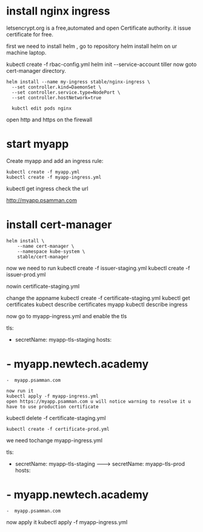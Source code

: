 # install nginx ingress

letsencrypt.org is a free,automated and open  Certificate authority.
it issue certificate for free.


first we need to install helm , go to repository helm 
install helm on ur machine laptop.

kubectl create -f rbac-config.yml
helm init --service-account tiller
now goto cert-manager directory.


```
helm install --name my-ingress stable/nginx-ingress \
  --set controller.kind=DaemonSet \
  --set controller.service.type=NodePort \
  --set controller.hostNetwork=true

  kubctl edit pods nginx
```
open http and https on the firewall
# start myapp

Create myapp and add an ingress rule:

```
kubectl create -f myapp.yml
kubectl create -f myapp-ingress.yml
```
kubectl get ingress
check the url

http://myapp.psamman.com
# install cert-manager

```
helm install \
    --name cert-manager \
    --namespace kube-system \
    stable/cert-manager
```
now we need to run 
kubectl create -f issuer-staging.yml
kubectl create -f issuer-prod.yml

nowin certificate-staging.yml

change the appname
kubectl create -f certificate-staging.yml
kubectl get certificates
kubect describe certificates myapp
kubectl describe ingress

now go to myapp-ingress.yml and enable the tls 

 tls:
  - secretName: myapp-tls-staging
    hosts:
  #  - myapp.newtech.academy
    -  myapp.psamman.com

    now run it 
    kubectl apply -f myapp-ingress.yml
    open https://myapp.psamman.com u will notice warning to resolve it u have to use production certificate


kubectl delete -f certificate-staging.yml

    kubectl create -f certificate-prod.yml
we need tochange myapp-ingress.yml 


tls:
  - secretName: myapp-tls-staging ---> secretName: myapp-tls-prod
    hosts:
  #  - myapp.newtech.academy
    -  myapp.psamman.com


now apply it
kubectl apply -f myapp-ingress.yml
